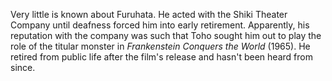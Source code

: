 <!-- Koji Furuhata -->

Very little is known about Furuhata. He acted with the Shiki Theater Company until deafness forced him into early retirement. Apparently, his reputation with the company was such that Toho sought him out to play the role of the titular monster in _Frankenstein Conquers the World_ (1965). He retired from public life after the film's release and hasn't been heard from since.